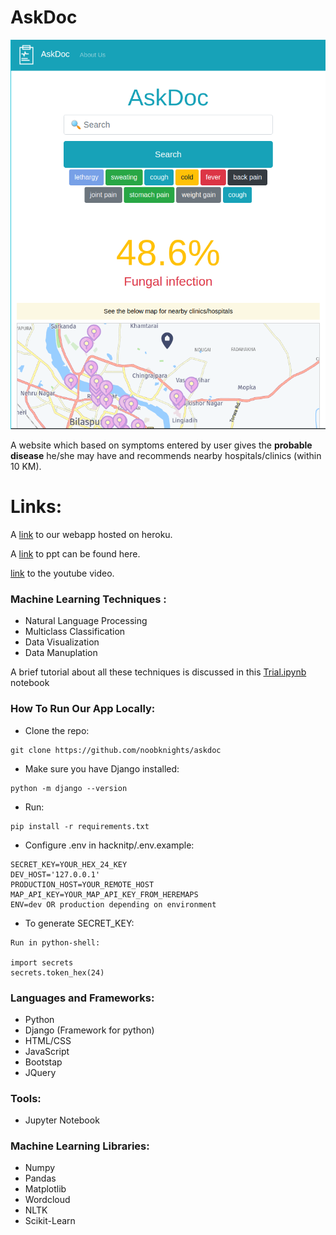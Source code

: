 # AskDoc

![image_ub](https://github.com/noobknights/askdoc/blob/main/images/askdoc.JPG)

A website which based on symptoms entered by user gives the **probable disease** he/she may have and recommends nearby hospitals/clinics (within 10 KM).

# Links:

A [link](https://askdoc.herokuapp.com/) to our webapp hosted on heroku.

A [link](https://github.com/noobknights/askdoc/blob/main/ppt/noobknights_AskDoc.pptx) to ppt can be found here.

[link](https://www.youtube.com/watch?v=xRj23lcokTw) to the youtube video.

### Machine Learning Techniques :

- Natural Language Processing
- Multiclass Classification
- Data Visualization
- Data Manuplation

A brief tutorial about all these techniques is discussed in this [Trial.ipynb](https://github.com/noobknights/askdoc/blob/main/Trial.ipynb) notebook

### How To Run Our App Locally:

- Clone the repo:

```
git clone https://github.com/noobknights/askdoc
```

- Make sure you have Django installed:

```
python -m django --version
```

- Run:

```
pip install -r requirements.txt
```

- Configure .env in hacknitp/.env.example:

```
SECRET_KEY=YOUR_HEX_24_KEY
DEV_HOST='127.0.0.1'
PRODUCTION_HOST=YOUR_REMOTE_HOST
MAP_API_KEY=YOUR_MAP_API_KEY_FROM_HEREMAPS
ENV=dev OR production depending on environment
```

- To generate SECRET_KEY:

```
Run in python-shell:

import secrets
secrets.token_hex(24)
```

### Languages and Frameworks:

- Python
- Django (Framework for python)
- HTML/CSS
- JavaScript
- Bootstap
- JQuery

### Tools:

- Jupyter Notebook

### Machine Learning Libraries:

- Numpy
- Pandas
- Matplotlib
- Wordcloud
- NLTK
- Scikit-Learn
